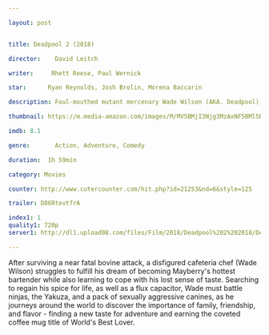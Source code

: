 ```yaml
---

layout: post


title: Deadpool 2 (2018)

director:    David Leitch

writer:     Rhett Reese, Paul Wernick

star:      Ryan Reynolds, Josh Brolin, Morena Baccarin

description: Foul-mouthed mutant mercenary Wade Wilson (AKA. Deadpool), brings together a team of fellow mutant rogues to protect a young boy with supernatural abilities from the brutal, time-traveling cyborg, Cable.

thumbnail: https://m.media-amazon.com/images/M/MV5BMjI3Njg3MzAxNF5BMl5BanBnXkFtZTgwNjI2OTY0NTM@._V1_UX182_CR0,0,182,268_AL__QL50.jpg

imdb: 8.1

genre:       Action, Adventure, Comedy

duration:  1h 59min

category: Movies

counter: http://www.cutercounter.com/hit.php?id=21253&nd=6&style=125

trailer: D86RtevtfrA

index1: 1
quality1: 720p
server1: http://dl1.upload08.com/files/Film/2018/Deadpool%202%202018/Deadpool.2.2018.720p.HDTS.x264.MAK.FardaDL.mkv

---
```


After surviving a near fatal bovine attack, a disfigured cafeteria chef (Wade Wilson) struggles to fulfill his dream of becoming Mayberry's hottest bartender while also learning to cope with his lost sense of taste. Searching to regain his spice for life, as well as a flux capacitor, Wade must battle ninjas, the Yakuza, and a pack of sexually aggressive canines, as he journeys around the world to discover the importance of family, friendship, and flavor - finding a new taste for adventure and earning the coveted coffee mug title of World's Best Lover.